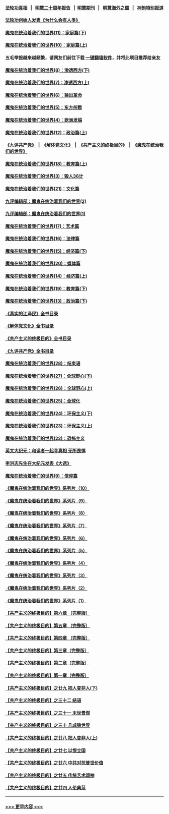 #### [法轮功真相](https://github.com/gfw-breaker/truth/blob/master/README.md?t=0) &nbsp;&nbsp;|&nbsp;&nbsp; [明慧二十周年报告](https://github.com/gfw-breaker/mh-reports/blob/master/README.md?t=0) &nbsp;&nbsp;|&nbsp;&nbsp;[明慧期刊](https://github.com/gfw-breaker/mh-qikan) &nbsp;&nbsp;|&nbsp;&nbsp; [明慧海外之窗](https://github.com/gfw-breaker/mh-news/blob/master/README.md?t=0) &nbsp;&nbsp;|&nbsp;&nbsp; [神韵特别报道](https://github.com/gfw-breaker/mh-news/blob/master/shenyun.md?t=0)
#### [法轮功创始人发表《为什么会有人类》](../pages/nsc422/n13912117.md?t=04011543) 
#### [魔鬼在统治着我们的世界(11)：家庭篇(下)](../pages/nsc422/n10440961.md?t=04011543) 
#### [魔鬼在统治着我们的世界(10)：家庭篇(上)](../pages/nsc422/n10435448.md?t=04011543) 
#### 五毛举报越来越频繁，请网友们前往下载 [一键翻墙软件](https://github.com/gfw-breaker/ssr-accounts)，并将此项目推荐给亲友
#### [魔鬼在统治着我们的世界(8)：渗透西方(下)](../pages/nsc422/n10429603.md?t=04011543) 
#### [魔鬼在统治着我们的世界(7)：渗透西方(上)](../pages/nsc422/n10426013.md?t=04011543) 
#### [魔鬼在统治着我们的世界(6)：输出革命](../pages/nsc422/n10421536.md?t=04011543) 
#### [魔鬼在统治着我们的世界(5)：东方杀戮](../pages/nsc422/n10417707.md?t=04011543) 
#### [魔鬼在统治着我们的世界(4)：欧洲发端](../pages/nsc422/n10414890.md?t=04011543) 
#### [魔鬼在统治着我们的世界(12)：政治篇(上)](../pages/nsc422/n10444576.md?t=04011543) 
#### [《九评共产党》](https://github.com/begood0513/9ping.md/blob/master/README.md) &nbsp;|&nbsp; [《解体党文化》](../../../../jtdwh.md/blob/master/README.md)  &nbsp;|&nbsp; [《共产主义的终极目的》](../../../../gczydzjmd.md/blob/master/README.md) &nbsp;|&nbsp; [《魔鬼在统治我们的世界》](../../../../mgztzwmdsj.md/blob/master/README.md) 
#### [魔鬼在统治着我们的世界(18)：教育篇(上)](../pages/nsc422/n10526970.md?t=04011543) 
#### [魔鬼在统治着我们的世界(3)：毁人36计](../pages/nsc422/n10411583.md?t=04011543) 
#### [魔鬼在统治着我们的世界(21)：文化篇](../pages/nsc422/n10597706.md?t=04011543) 
#### [九评编辑部：魔鬼在统治着我们的世界(2)](../pages/nsc422/n10410036.md?t=04011543) 
#### [九评编辑部：魔鬼在统治着我们的世界(1)](../pages/nsc422/n10406825.md?t=04011543) 
#### [魔鬼在统治着我们的世界(17)：艺术篇](../pages/nsc422/n10499093.md?t=04011543) 
#### [魔鬼在统治着我们的世界(16)：法律篇](../pages/nsc422/n10485969.md?t=04011543) 
#### [魔鬼在统治着我们的世界(15)：经济篇(下)](../pages/nsc422/n10469975.md?t=04011543) 
#### [魔鬼在统治着我们的世界(20)：媒体篇](../pages/nsc422/n10586579.md?t=04011543) 
#### [魔鬼在统治着我们的世界(14)：经济篇(上)](../pages/nsc422/n10457370.md?t=04011543) 
#### [魔鬼在统治着我们的世界(19)：教育篇(下)](../pages/nsc422/n10564808.md?t=04011543) 
#### [魔鬼在统治着我们的世界(13)：政治篇(下)](../pages/nsc422/n10448270.md?t=04011543) 
#### [《真实的江泽民》全书目录](../pages/nsc422/n13721399.md?t=04011543) 
#### [《解体党文化》全书目录](../pages/nsc422/n13721157.md?t=04011543) 
#### [《共产主义的终极目的》全书目录](../pages/nsc422/n13721048.md?t=04011543) 
#### [《九评共产党》全书目录](../pages/nsc422/n13708085.md?t=04011543) 
#### [魔鬼在统治着我们的世界(28)：结束语](../pages/nsc422/n10936246.md?t=04011543) 
#### [魔鬼在统治着我们的世界(27)：全球野心(下)](../pages/nsc422/n10928319.md?t=04011543) 
#### [魔鬼在统治着我们的世界(26)：全球野心(上)](../pages/nsc422/n10900318.md?t=04011543) 
#### [魔鬼在统治着我们的世界(25)：全球化](../pages/nsc422/n10788205.md?t=04011543) 
#### [魔鬼在统治着我们的世界(24)：环保主义(下)](../pages/nsc422/n10695307.md?t=04011543) 
#### [魔鬼在统治着我们的世界(23)：环保主义(上)](../pages/nsc422/n10688613.md?t=04011543) 
#### [魔鬼在统治着我们的世界(22)：恐怖主义](../pages/nsc422/n10614727.md?t=04011543) 
#### [英文大纪元：和读者一起寻真相 无所畏惧](../pages/nsc422/n12542027.md?t=04011543) 
#### [李洪志先生在大纪元发表《大选》](../pages/nsc422/n12534746.md?t=04011543) 
#### [魔鬼在统治着我们的世界(9)：信仰篇](../pages/nsc422/n10432159.md?t=04011543) 
#### [《魔鬼在统治着我们的世界》系列片（10）](../pages/nsc422/n12292670.md?t=04011543) 
#### [《魔鬼在统治着我们的世界》系列片（9）](../pages/nsc422/n12290859.md?t=04011543) 
#### [《魔鬼在统治着我们的世界》系列片（8）](../pages/nsc422/n12287445.md?t=04011543) 
#### [《魔鬼在统治着我们的世界》系列片（7）](../pages/nsc422/n12283425.md?t=04011543) 
#### [《魔鬼在统治着我们的世界》系列片（6）](../pages/nsc422/n12282314.md?t=04011543) 
#### [《魔鬼在统治着我们的世界》系列片（5）](../pages/nsc422/n12281419.md?t=04011543) 
#### [《魔鬼在统治着我们的世界》系列片（4）](../pages/nsc422/n12274024.md?t=04011543) 
#### [《魔鬼在统治着我们的世界》系列片（3）](../pages/nsc422/n12271322.md?t=04011543) 
#### [《魔鬼在统治着我们的世界》系列片（2）](../pages/nsc422/n12269049.md?t=04011543) 
#### [《魔鬼在统治着我们的世界》系列片（1）](../pages/nsc422/n12267575.md?t=04011543) 
#### [【共产主义的终极目的】第六章 （完整版）](../pages/nsc422/n11428913.md?t=04011543) 
#### [【共产主义的终极目的】第五章 （完整版）](../pages/nsc422/n11428912.md?t=04011543) 
#### [【共产主义的终极目的】第四章 （完整版）](../pages/nsc422/n11428907.md?t=04011543) 
#### [【共产主义的终极目的】第三章（完整版）](../pages/nsc422/n11428848.md?t=04011543) 
#### [【共产主义的终极目的】第二章（完整版）](../pages/nsc422/n11428831.md?t=04011543) 
#### [【共产主义的终极目的】第一章（完整版）](../pages/nsc422/n11417651.md?t=04011543) 
#### [【共产主义的终极目的】之廿九 把人变非人(下)](../pages/nsc422/n11344140.md?t=04011543) 
#### [【共产主义的终极目的】之三十二 结语](../pages/nsc422/n11360535.md?t=04011543) 
#### [【共产主义的终极目的】之三十一 末世景观](../pages/nsc422/n11351129.md?t=04011543) 
#### [【共产主义的终极目的】之三十 几成狼世界](../pages/nsc422/n11348280.md?t=04011543) 
#### [【共产主义的终极目的】之廿八 把人变非人(上)](../pages/nsc422/n11340492.md?t=04011543) 
#### [【共产主义的终极目的】之廿七 以恨立国](../pages/nsc422/n11336944.md?t=04011543) 
#### [【共产主义的终极目的】之廿六 中共对抗普世价值](../pages/nsc422/n11324785.md?t=04011543) 
#### [【共产主义的终极目的】之廿五 传统艺术颂神](../pages/nsc422/n11296396.md?t=04011543) 
#### [【共产主义的终极目的】之廿四 人伦典范](../pages/nsc422/n11296397.md?t=04011543) 

----
#### [ >>> 更早内容 <<< ](../indexes/nsc422-earlier.md)
